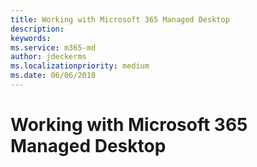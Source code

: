 ```yaml
---
title: Working with Microsoft 365 Managed Desktop 
description:  
keywords: 
ms.service: m365-md
author: jdeckerms
ms.localizationpriority: medium
ms.date: 06/06/2018
---
```


# Working with Microsoft 365 Managed Desktop